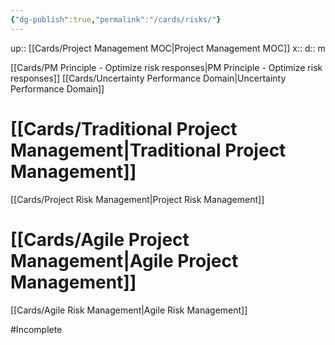 ```yaml
---
{"dg-publish":true,"permalink":"/cards/risks/"}
---
```


up:: [[Cards/Project Management MOC\|Project Management MOC]] 
x:: 
d:: m


[[Cards/PM Principle - Optimize risk responses\|PM Principle - Optimize risk responses]]
[[Cards/Uncertainty Performance Domain\|Uncertainty Performance Domain]] 

# [[Cards/Traditional Project Management\|Traditional Project Management]] 

[[Cards/Project Risk Management\|Project Risk Management]] 

# [[Cards/Agile Project Management\|Agile Project Management]] 

[[Cards/Agile Risk Management\|Agile Risk Management]] 


#Incomplete 
